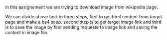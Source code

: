 in this assignement we are trying to download image from wikipedia page. 

We can divide above task in three steps, first to get html content from target page and make a bs4 soup. second step is to get target image link and third is to save the image by first sending requeste to image link and saving the content in image file.  